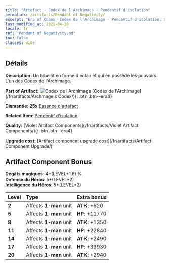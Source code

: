 ```yaml
---
title: "Artefact - Codex de l'Archimage - Pendentif d'isolation"
permalink: /artifacts/Pendant of Negativity/
excerpt: "Era of Chaos  Codex de l'Archimage - Pendentif d'isolation. Un bibelot en forme d'éclair et qui en possède les pouvoirs. L'un des Codex de l'Archimage."
last_modified_at: 2021-04-28
locale: fr
ref: "Pendant of Negativity.md"
toc: false
classes: wide
---
```




## Détails

 **Description:** Un bibelot en forme d'éclair et qui en possède les pouvoirs. L'un des Codex de l'Archimage.

 **Part of Artifact:** ![Codex de l'Archimage](/images/t/icon_artifact_34.png) [Codex de l'Archimage](/fr/artifacts/Archmage's Codex/){: .btn .btn--era4}

 **Dismantle: 25x** [Essence d'artefact](/ItemsFR/con_905/)

 **Related Item**: [Pendentif d'isolation](/ItemsFR/art_136/)

 **Quality:** [Violet Artifact Components](/fr/artifacts/Violet Artifact Components/){: .btn .btn--era4}

 **Upgrade cost:** [Artifact component upgrade cost](/fr/artifacts/Artifact Component Upgrade/)

## Artifact Component Bonus

  **Dégâts magiques**: 4+(LEVEL\*1.6) %<br/>**Défense du Héros**: 5+(LEVEL\*2)<br/>**Intelligence du Héros**: 5+(LEVEL\*2)

  |  Level  | Type |    Extra bonus  | 
  |:--------|:-----|:----------------| 
  | **2** | Affects **1-man** unit | **ATK**: +620 | 
  | **5** | Affects **1-man** unit | **HP**: +11770 | 
  | **8** | Affects **1-man** unit | **ATK**: +1350 | 
  | **11** | Affects **1-man** unit | **HP**: +22840 | 
  | **14** | Affects **1-man** unit | **ATK**: +2490 | 
  | **17** | Affects **1-man** unit | **HP**: +33930 | 
  | **20** | Affects **1-man** unit | **ATK**: +2940 | 
